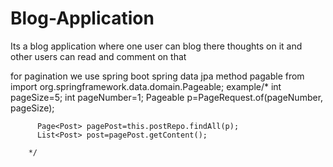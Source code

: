 # Blog-Application
Its a blog application where one user can blog there thoughts on it and other users can read and comment on that


for pagination we use spring boot spring data jpa method pagable from import org.springframework.data.domain.Pageable;
example/*
int pageSize=5;
		int pageNumber=1;
		Pageable p=PageRequest.of(pageNumber, pageSize);
		
	      Page<Post> pagePost=this.postRepo.findAll(p);
	      List<Post> post=pagePost.getContent();
        
        */
